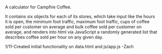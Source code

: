 A calculator for Campfire Coffee.

It contains six objects for each of its stores, which take input like the hours it is open, the minimum foot traffic, maximum foot traffic, cups of coffee sold per customer on average and bulk coffee sold per customer on average, and renders into html via JavaScript a randomly generated list that describes coffee sold per hour on any given day.

1/11-Created initial functionality on data.html and js/app.js -Zach
